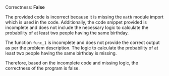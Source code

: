 Correctness: **False**

The provided code is incorrect because it is missing the `math` module import which is used in the code. Additionally, the code snippet provided is incomplete and does not include the necessary logic to calculate the probability of at least two people having the same birthday. 

The function `func_1` is incomplete and does not provide the correct output as per the problem description. The logic to calculate the probability of at least two people having the same birthday is missing. 

Therefore, based on the incomplete code and missing logic, the correctness of the program is false.